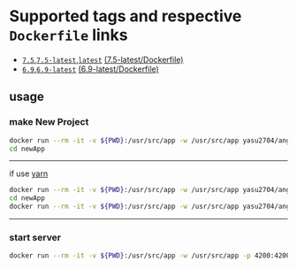 # Supported tags and respective `Dockerfile` links
* [`7.5`](https://github.com/yasu2704/angular-cli/blob/a664f3794dfd26db09a7463268a18a42c3d01d93/7.5-latest/Dockerfile),[`7.5-latest`](https://github.com/yasu2704/angular-cli/blob/a664f3794dfd26db09a7463268a18a42c3d01d93/7.5-latest/Dockerfile),[`latest`](https://github.com/yasu2704/angular-cli/blob/a664f3794dfd26db09a7463268a18a42c3d01d93/7.5-latest/Dockerfile) [(7.5-latest/Dockerfile)](https://github.com/yasu2704/angular-cli/blob/a664f3794dfd26db09a7463268a18a42c3d01d93/7.5-latest/Dockerfile)
* [`6.9`](https://github.com/yasu2704/angular-cli/blob/a664f3794dfd26db09a7463268a18a42c3d01d93/6.9-latest/Dockerfile),[`6.9-latest`](https://github.com/yasu2704/angular-cli/blob/a664f3794dfd26db09a7463268a18a42c3d01d93/6.9-latest/Dockerfile) [(6.9-latest/Dockerfile)](https://github.com/yasu2704/angular-cli/blob/a664f3794dfd26db09a7463268a18a42c3d01d93/6.9-latest/Dockerfile)

## usage

### make New Project
```bash
docker run --rm -it -v ${PWD}:/usr/src/app -w /usr/src/app yasu2704/angular-cli:6.9 ng new newApp
cd newApp
```
---
if use [yarn](https://yarnpkg.com/)
```bash
docker run --rm -it -v ${PWD}:/usr/src/app -w /usr/src/app yasu2704/angular-cli:6.9 ng new newApp --skip-npm
cd newApp
docker run --rm -it -v ${PWD}:/usr/src/app -w /usr/src/app yasu2704/angular-cli:6.9 yarn install --ignore-optional
```
---
### start server
```bash
docker run --rm -it -v ${PWD}:/usr/src/app -w /usr/src/app -p 4200:4200 yasu2704/angular-cli:6.9 ng s
```
